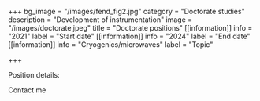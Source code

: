 +++
bg_image = "/images/fend_fig2.jpg"
category = "Doctorate studies"
description = "Development of instrumentation"
image = "/images/doctorate.jpeg"
title = "Doctorate positions"
[[information]]
info = "2021"
label = "Start date"
[[information]]
info = "2024"
label = "End date"
[[information]]
info = "Cryogenics/microwaves"
label = "Topic"

+++


Position details: 

Contact me 
